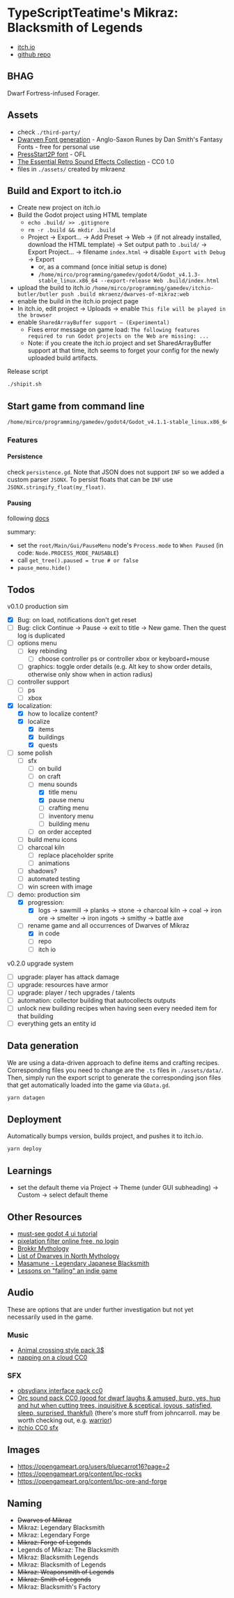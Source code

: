 # TypeScriptTeatime's Mikraz: Blacksmith of Legends

- [itch.io](https://mkraenz.itch.io/dwarves-of-mikraz)
- [github repo](https://github.com/mkraenz/dwarves-of-mikraz-1)

## BHAG

Dwarf Fortress-infused Forager.

## Assets

- check `./third-party/`
- [Dwarven Font generation](https://www.fontspace.com/category/dwarven) - Anglo-Saxon Runes by Dan Smith's Fantasy Fonts - free for personal use
- [PressStart2P font](https://fonts.google.com/specimen/Press+Start+2P) - OFL
- [The Essential Retro Sound Effects Collection](https://opengameart.org/content/512-sound-effects-8-bit-style) - CC0 1.0
- files in `./assets/` created by mkraenz

## Build and Export to itch.io

- Create new project on itch.io
- Build the Godot project using HTML template
  - `echo .build/ >> .gitignore`
  - `rm -r .build && mkdir .build`
  - Project -> Export... -> Add Preset -> Web -> (if not already installed, download the HTML template) -> Set output path to `.build/` -> Export Project... -> filename `index.html` -> disable `Export with Debug` -> Export
    - or, as a command (once initial setup is done)
    - `/home/mirco/programming/gamedev/godot4/Godot_v4.1.3-stable_linux.x86_64 --export-release Web .build/index.html`
- upload the build to itch.io `/home/mirco/programming/gamedev/itchio-butler/butler push .build mkraenz/dwarves-of-mikraz:web`
- enable the build in the itch.io project page
- In itch.io, edit project -> Uploads -> enable `This file will be played in the browser`
- enable `SharedArrayBuffer support — (Experimental)`
  - Fixes error message on game load: `The following features required to run Godot projects on the Web are missing: ...`
  - Note: if you create the itch.io project and set SharedArrayBuffer support at that time, itch seems to forget your config for the newly uploaded build artifacts.

Release script

```sh
./shipit.sh
```

## Start game from command line

```sh
/home/mirco/programming/gamedev/godot4/Godot_v4.1.1-stable_linux.x86_64 .
```

### Features

#### Persistence

check `persistence.gd`. Note that JSON does not support `INF` so we added a custom parser `JSONX`. To persist floats that can be `INF` use `JSONX.stringify_float(my_float)`.

#### Pausing

following [docs](https://docs.godotengine.org/en/stable/tutorials/scripting/pausing_games.html)

summary:

- set the `root/Main/Gui/PauseMenu` node's `Process.mode` to `When Paused` (in code: `Node.PROCESS_MODE_PAUSABLE`)
- call `get_tree().paused = true # or false`
- `pause_menu.hide()`

## Todos

v0.1.0 production sim

- [x] Bug: on load, notifications don't get reset
- [ ] Bug: click Continue -> Pause -> exit to title -> New game. Then the quest log is duplicated
- [ ] options menu
  - [ ] key rebinding
    - [ ] choose controller ps or controller xbox or keyboard+mouse
  - [ ] graphics: toggle order details (e.g. Alt key to show order details, otherwise only show when in action radius)
- [ ] controller support
  - [ ] ps
  - [ ] xbox
- [x] localization:
  - [x] how to localize content?
  - [x] localize
    - [x] items
    - [x] buildings
    - [x] quests
- [ ] some polish
  - [ ] sfx
    - [ ] on build
    - [ ] on craft
    - [ ] menu sounds
      - [x] title menu
      - [x] pause menu
      - [ ] crafting menu
      - [ ] inventory menu
      - [ ] building menu
    - [ ] on order accepted
  - [ ] build menu icons
  - [ ] charcoal kiln
    - [ ] replace placeholder sprite
    - [ ] animations
  - [ ] shadows?
  - [ ] automated testing
  - [ ] win screen with image
- [ ] demo: production sim
  - [x] progression:
    - [x] logs -> sawmill -> planks -> stone -> charcoal kiln -> coal -> iron ore -> smelter -> iron ingots -> smithy -> battle axe
  - [ ] rename game and all occurrences of Dwarves of Mikraz
    - [x] in code
    - [ ] repo
    - [ ] itch io

v0.2.0 upgrade system

- [ ] upgrade: player has attack damage
- [ ] upgrade: resources have armor
- [ ] upgrade: player / tech upgrades / talents
- [ ] automation: collector building that autocollects outputs
- [ ] unlock new building recipes when having seen every needed item for that building
- [ ] everything gets an entity id

## Data generation

We are using a data-driven approach to define items and crafting recipes. Corresponding files you need to change are the `.ts` files in `./assets/data/`. Then, simply run the export script to generate the corresponding json files that get automatically loaded into the game via `GData.gd`.

```sh
yarn datagen
```

## Deployment

Automatically bumps version, builds project, and pushes it to itch.io.

```sh
yarn deploy
```

## Learnings

- set the default theme via Project -> Theme (under GUI subheading) -> Custom -> select default theme

## Other Resources

- [must-see godot 4 ui tutorial](https://www.youtube.com/watch?v=1_OFJLyqlXI)
- [pixelation filter online free, no login](https://www.resizepixel.com/edit)
- [Brokkr Mythology](https://en.wikipedia.org/wiki/Brokkr)
- [List of Dwarves in North Mythology](https://en.wikipedia.org/wiki/List_of_dwarfs_in_Norse_mythology)
- [Masamune - Legendary Japanese Blacksmith](https://en.wikipedia.org/wiki/Masamune)
- [Lessons on "failing" an indie game](https://www.reddit.com/r/gamedev/comments/183e88f/my_first_solo_developed_indie_game_failed_request/)

## Audio

These are options that are under further investigation but not yet necessarily used in the game.

### Music

- [Animal crossing style pack 3$](https://alexcook.itch.io/relaxing-pack)
- [napping on a cloud CC0](https://opengameart.org/content/napping-on-a-cloud)

### SFX

- [obsydianx interface pack cc0](https://obsydianx.itch.io/interface-sfx-pack-1)
- [Orc sound pack CC0 (good for dwarf laughs & amused, burp, yes, hup and hut when cutting trees, inquisitive & sceptical, joyous, satisfied, sleep, surprised, thankful)](https://johncarroll.itch.io/orc-voice-pack) (there's more stuff from johncarroll. may be worth checking out, e.g. [warrior](https://johncarroll.itch.io/warrior-voice-pack))
- [itchio CC0 sfx](https://itch.io/game-assets/assets-cc0/tag-sound-effects)

## Images

- <https://opengameart.org/users/bluecarrot16?page=2>
- <https://opengameart.org/content/lpc-rocks>
- <https://opengameart.org/content/lpc-ore-and-forge>

## Naming

- ~~Dwarves of Mikraz~~
- Mikraz: Legendary Blacksmith
- Mikraz: Legendary Forge
- ~~Mikraz: Forge of Legends~~
- Legends of Mikraz: The Blacksmith
- Mikraz: Blacksmith Legends
- Mikraz: Blacksmith of Legends
- ~~Mikraz: Weaponsmith of Legends~~
- ~~Mikraz: Smith of Legends~~
- Mikraz: Blacksmith's Factory
